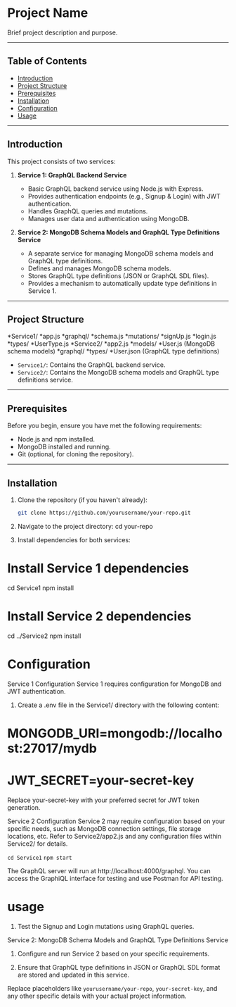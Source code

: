 # Project Name

Brief project description and purpose.

---

## Table of Contents

- [Introduction](#introduction)
- [Project Structure](#project-structure)
- [Prerequisites](#prerequisites)
- [Installation](#installation)
- [Configuration](#configuration)
- [Usage](#usage)

---

## Introduction

This project consists of two services:

1. **Service 1: GraphQL Backend Service**
    - Basic GraphQL backend service using Node.js with Express.
    - Provides authentication endpoints (e.g., Signup & Login) with JWT authentication.
    - Handles GraphQL queries and mutations.
    - Manages user data and authentication using MongoDB.

2. **Service 2: MongoDB Schema Models and GraphQL Type Definitions Service**
    - A separate service for managing MongoDB schema models and GraphQL type definitions.
    - Defines and manages MongoDB schema models.
    - Stores GraphQL type definitions (JSON or GraphQL SDL files).
    - Provides a mechanism to automatically update type definitions in Service 1.

---

## Project Structure

*Service1/
    *app.js
    *graphql/
        *schema.js
        *mutations/
            *signUp.js
            *login.js
        *types/
        *UserType.js
*Service2/
    *app2.js
    *models/
        *User.js (MongoDB schema models)
    *graphql/
        *types/
        *User.json (GraphQL type definitions)


- `Service1/`: Contains the GraphQL backend service.
- `Service2/`: Contains the MongoDB schema models and GraphQL type definitions service.

---

## Prerequisites

Before you begin, ensure you have met the following requirements:

- Node.js and npm installed.
- MongoDB installed and running.
- Git (optional, for cloning the repository).

---

## Installation

1. Clone the repository (if you haven't already):

   ```bash
   git clone https://github.com/yourusername/your-repo.git

2. Navigate to the project directory:
cd your-repo
3. Install dependencies for both services:
# Install Service 1 dependencies
cd Service1
npm install

# Install Service 2 dependencies
cd ../Service2
npm install

# Configuration
Service 1 Configuration
Service 1 requires configuration for MongoDB and JWT authentication.

1. Create a .env file in the Service1/ directory with the following content:

# MONGODB_URI=mongodb://localhost:27017/mydb
# JWT_SECRET=your-secret-key

Replace your-secret-key with your preferred secret for JWT token generation.

Service 2 Configuration
Service 2 may require configuration based on your specific needs, such as MongoDB connection settings, 
file storage locations, etc. Refer to Service2/app2.js and any configuration files within Service2/ for details.

`cd Service1`
`npm start`

The GraphQL server will run at http://localhost:4000/graphql. You can access the GraphiQL interface for testing and use Postman for API testing.

# usage

1. Test the Signup and Login mutations using GraphQL queries.

Service 2: MongoDB Schema Models and GraphQL Type Definitions Service

1. Configure and run Service 2 based on your specific requirements.

2. Ensure that GraphQL type definitions in JSON or GraphQL SDL format are stored and updated in this service.


Replace placeholders like `yourusername/your-repo`, `your-secret-key`, and any other specific details with your actual project information.

